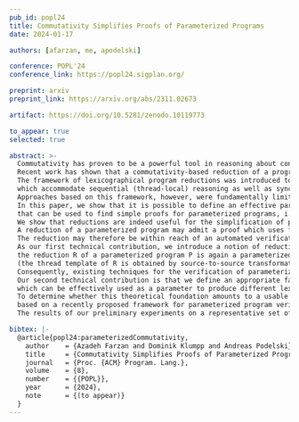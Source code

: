 ```yaml
---
pub_id: popl24
title: Commutativity Simplifies Proofs of Parameterized Programs
date: 2024-01-17

authors: [afarzan, me, apodelski]

conference: POPL'24
conference_link: https://popl24.sigplan.org/

preprint: arxiv
preprint_link: https://arxiv.org/abs/2311.02673

artifact: https://doi.org/10.5281/zenodo.10119773

to_appear: true
selected: true

abstract: >-
  Commutativity has proven to be a powerful tool in reasoning about concurrent programs.
  Recent work has shown that a commutativity-based reduction of a program may admit simpler proofs than the program itself.
  The framework of lexicographical program reductions was introduced to formalize a broad class of reductions
  which accommodate sequential (thread-local) reasoning as well as synchronous programs.
  Approaches based on this framework, however, were fundamentally limited to program models with a fixed/bounded number of threads.
  In this paper, we show that it is possible to define an effective parametric family of program reductions
  that can be used to find simple proofs for parameterized programs, i.e., for programs with an unbounded number of threads.
  We show that reductions are indeed useful for the simplification of proofs of parameterized programs, in a sense that can be made precise:
  A reduction of a parameterized program may admit a proof which uses fewer or less sophisticated ghost variables.
  The reduction may therefore be within reach of an automated verification technique, even when the original parameterized program is not.
  As our first technical contribution, we introduce a notion of reductions for parameterized programs such that
  the reduction R of a parameterized program P is again a parameterized program
  (the thread template of R is obtained by source-to-source transformation of the thread template of P).
  Consequently, existing techniques for the verification of parameterized programs can be directly applied to R instead of P.
  Our second technical contribution is that we define an appropriate family of pairwise preference orders
  which can be effectively used as a parameter to produce different lexicographical reductions.
  To determine whether this theoretical foundation amounts to a usable solution in practice, we have implemented the approach,
  based on a recently proposed framework for parameterized program verification.
  The results of our preliminary experiments on a representative set of examples are encouraging.

bibtex: |-
  @article{popl24:parameterizedCommutativity,
    author    = {Azadeh Farzan and Dominik Klumpp and Andreas Podelski},
    title     = {Commutativity Simplifies Proofs of Parameterized Programs},
    journal   = {Proc. {ACM} Program. Lang.},
    volume    = {8},
    number    = {{POPL}},
    year      = {2024},
    note      = {(to appear)}
  }
---
```

